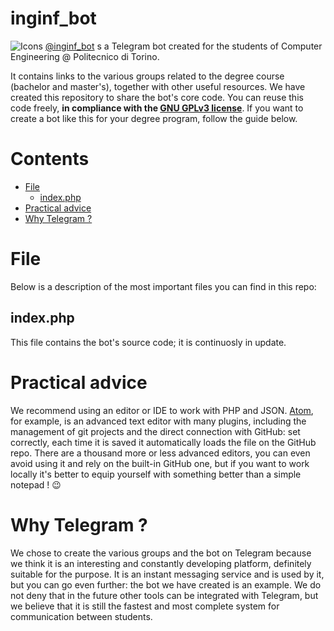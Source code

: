 # inginf_bot
 ![Icons](https://i.imgur.com/YLSSaGU.png)
[@inginf_bot](https://t.me/inginf_bot) s a Telegram bot created for the students of Computer Engineering @ Politecnico di Torino.

It contains links to the various groups related to the degree course (bachelor and master's), together with other useful resources. We have created this repository to share the bot's core code. You can reuse this code freely, **in compliance with the [GNU GPLv3 license](https://www.gnu.org/licenses/gpl-3.0.html)**. If you want to create a bot like this for your degree program, follow the guide below.

# Contents

* [File](#files)
	- [index.php](#index.php)
* [Practical advice](#practical-advice)
* [Why Telegram ?](#why-telegram)

# File

Below is a description of the most important files you can find in this repo:

## index.php

This file contains the bot's source code; it is continuosly in update.

# Practical advice

We recommend using an editor or IDE to work with PHP and JSON. [Atom](https://atom.io), for example, is an advanced text editor with many plugins, including the management of git projects and the direct connection with GitHub: set correctly, each time it is saved it automatically loads the file on the GitHub repo. There are a thousand more or less advanced editors, you can even avoid using it and rely on the built-in GitHub one, but if you want to work locally it's better to equip yourself with something better than a simple notepad ! :wink:

# Why Telegram ?

We chose to create the various groups and the bot on Telegram because we think it is an interesting and constantly developing platform, definitely suitable for the purpose. It is an instant messaging service and is used by it, but you can go even further: the bot we have created is an example. We do not deny that in the future other tools can be integrated with Telegram, but we believe that it is still the fastest and most complete system for communication between students.
